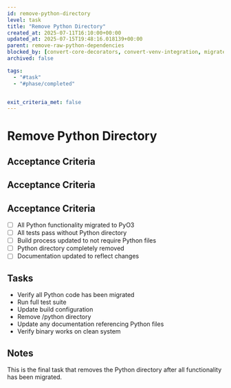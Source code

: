 ```yaml
---
id: remove-python-directory
level: task
title: "Remove Python Directory"
created_at: 2025-07-11T16:10:00+00:00
updated_at: 2025-07-15T19:48:16.018139+00:00
parent: remove-raw-python-dependencies
blocked_by: [convert-core-decorators, convert-venv-integration, migrate-docker-imports]
archived: false

tags:
  - "#task"
  - "#phase/completed"


exit_criteria_met: false
---
```


# Remove Python Directory

## Acceptance Criteria

## Acceptance Criteria

## Acceptance Criteria

- [ ] All Python functionality migrated to PyO3
- [ ] All tests pass without Python directory
- [ ] Build process updated to not require Python files
- [ ] Python directory completely removed
- [ ] Documentation updated to reflect changes

## Tasks

- Verify all Python code has been migrated
- Run full test suite
- Update build configuration
- Remove /python directory
- Update any documentation referencing Python files
- Verify binary works on clean system

## Notes

This is the final task that removes the Python directory after all functionality has been migrated.